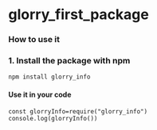 # glorry_first_package
### How to use it
### 1. Install the package with npm
```
npm install glorry_info
```
#### Use it in your code
```
const glorryInfo=require("glorry_info")
console.log(glorryInfo())
```
